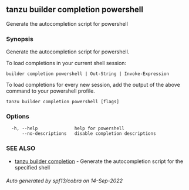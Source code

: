 ## tanzu builder completion powershell

Generate the autocompletion script for powershell

### Synopsis

Generate the autocompletion script for powershell.

To load completions in your current shell session:

	builder completion powershell | Out-String | Invoke-Expression

To load completions for every new session, add the output of the above command
to your powershell profile.


```
tanzu builder completion powershell [flags]
```

### Options

```
  -h, --help              help for powershell
      --no-descriptions   disable completion descriptions
```

### SEE ALSO

* [tanzu builder completion](tanzu_builder_completion.md)	 - Generate the autocompletion script for the specified shell

###### Auto generated by spf13/cobra on 14-Sep-2022
